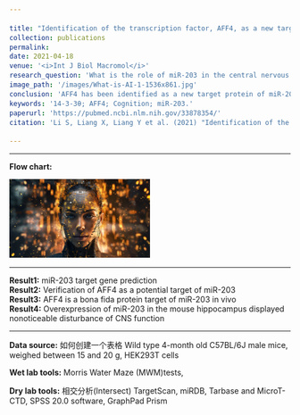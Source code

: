 ```yaml
---

title: "Identification of the transcription factor, AFF4, as a new target of miR-203 in CNS"
collection: publications
permalink: 
date: 2021-04-18
venue: '<i>Int J Biol Macromol</i>'
research_question: 'What is the role of miR-203 in the central nervous system(CNS)?'
image_path: '/images/What-is-AI-1-1536x861.jpg'
conclusion: 'AFF4 has been identified as a new target protein of miR-203 in the CNS.'
keywords: '14-3-3θ; AFF4; Cognition; miR-203.'
paperurl: 'https://pubmed.ncbi.nlm.nih.gov/33878354/'
citation: 'Li S, Liang X, Liang Y et al. (2021) "Identification of the transcription factor, AFF4, as a new target of miR-203 in CNS"，<i>Int J Biol Macromol</i>.  '

---
```





---

**Flow chart:** 
<br>

<img src="/images/What-is-AI-1-1536x861.jpg" alt="Image created with Midjourney" style="width:50%; height:auto; ">

---

**Result1:** miR-203 target gene prediction
<br>
**Result2:** Verification of AFF4 as a potential target of miR-203
<br>
**Result3:** AFF4 is a bona fida protein target of miR-203 in vivo
<br>
**Result4:** Overexpression of miR-203 in the mouse hippocampus displayed nonoticeable disturbance of CNS function
<br>

---

**Data source:** 如何创建一个表格 Wild type 4-month old C57BL/6J male mice, weighed between 15 and 20 g,  HEK293T cells 
<br>

**Wet lab tools:** Morris Water Maze (MWM)tests, 
<br>

**Dry lab tools:**  相交分析(Intersect) TargetScan, miRDB, Tarbase and MicroT-CTD, SPSS 20.0 software, GraphPad Prism
<br>

